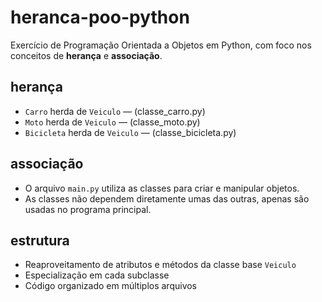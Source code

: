 # heranca-poo-python

Exercício de Programação Orientada a Objetos em Python, com foco nos conceitos de **herança** e **associação**.

## herança

- `Carro` herda de `Veiculo` — (classe_carro.py)  
- `Moto` herda de `Veiculo` — (classe_moto.py)  
- `Bicicleta` herda de `Veiculo` — (classe_bicicleta.py)

## associação

- O arquivo `main.py` utiliza as classes para criar e manipular objetos.
- As classes não dependem diretamente umas das outras, apenas são usadas no programa principal.

## estrutura

- Reaproveitamento de atributos e métodos da classe base `Veiculo`
- Especialização em cada subclasse
- Código organizado em múltiplos arquivos
